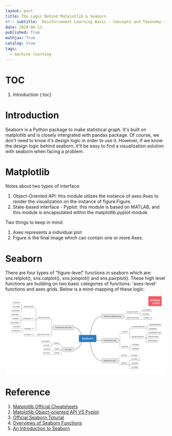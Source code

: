 ```yaml
---
layout: post
title: The Logic Behind Matplotlib & Seaborn
<!-- subtitle:  Reinforcement Learning Basic - Concepts and Taxonomy -->
date: 2020-06-13
published: True
mathjax: True
catalog: true
tags:
  - machine learning
---
```

# TOC
1. Introduction
{:toc}

# Introduction
Seaborn is a Python package to make statistical graph. It's built on matplotlib and is closely intergrated with pandas package. Of course, we don't need to know it's design logic in order to use it. However, if we know the design logic behind seaborn, it'll be easy to find a visualization solution with seaborn when facing a problem.

# Matplotlib
Notes about two types of interface:

1. Object-Oriented API: this module utilzes the instance of axes.Axes to render the visualization on the instance of figure.Figure.
2. State-based interface - Pyplot: this module is based on MATLAB, and this module is encapsulated within the matplotlib.pyplot module.

Two things to keep in mind:

1. Axes represents a individual plot
2. Figure is the final image which can contain one or more Axes.

# Seaborn

There are four types of "figure-level" functions in seaborn which are: sns.relplot(), sns.catplot(), sns.joinplot() and sns.pairplot(). These high level functions are building on two basic categories of functions: 'axes-level' functions and axes grids. Below is a mind-mapping of these logic:

<img src='/img/Seaborn.png' width="900">

# Reference
1. [Matplotlib Official Cheatsheets](https://github.com/matplotlib/cheatsheets#cheatsheets)
2. [Matplotlib Object-oriented API VS Pyplot](https://matplotlib.org/stable/tutorials/introductory/lifecycle.html#combining-multiple-visualizations)
2. [Official Seaborn Toturial](https://seaborn.pydata.org/tutorial.html)
3. [Overviews of Seaborn Functions](https://seaborn.pydata.org/tutorial/function_overview.html)
1. [An Introduction to Seaborn](https://seaborn.pydata.org/introduction.html)
